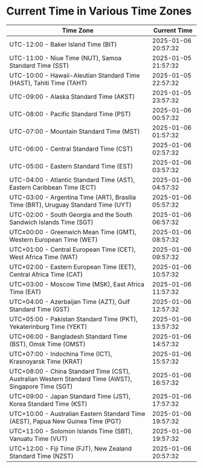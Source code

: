 # Current Time in Various Time Zones

| Time Zone | Current Time |
|-----------|--------------|
| UTC-12:00 - Baker Island Time (BIT) | 2025-01-06 20:57:32 |
| UTC-11:00 - Niue Time (NUT), Samoa Standard Time (SST) | 2025-01-05 21:57:32 |
| UTC-10:00 - Hawaii-Aleutian Standard Time (HAST), Tahiti Time (TAHT) | 2025-01-05 22:57:32 |
| UTC-09:00 - Alaska Standard Time (AKST) | 2025-01-05 23:57:32 |
| UTC-08:00 - Pacific Standard Time (PST) | 2025-01-06 00:57:32 |
| UTC-07:00 - Mountain Standard Time (MST) | 2025-01-06 01:57:32 |
| UTC-06:00 - Central Standard Time (CST) | 2025-01-06 02:57:32 |
| UTC-05:00 - Eastern Standard Time (EST) | 2025-01-06 03:57:32 |
| UTC-04:00 - Atlantic Standard Time (AST), Eastern Caribbean Time (ECT) | 2025-01-06 04:57:32 |
| UTC-03:00 - Argentina Time (ART), Brasília Time (BRT), Uruguay Standard Time (UYT) | 2025-01-06 05:57:32 |
| UTC-02:00 - South Georgia and the South Sandwich Islands Time (SGT) | 2025-01-06 06:57:32 |
| UTC±00:00 - Greenwich Mean Time (GMT), Western European Time (WET) | 2025-01-06 08:57:32 |
| UTC+01:00 - Central European Time (CET), West Africa Time (WAT) | 2025-01-06 09:57:32 |
| UTC+02:00 - Eastern European Time (EET), Central Africa Time (CAT) | 2025-01-06 10:57:32 |
| UTC+03:00 - Moscow Time (MSK), East Africa Time (EAT) | 2025-01-06 11:57:32 |
| UTC+04:00 - Azerbaijan Time (AZT), Gulf Standard Time (GST) | 2025-01-06 12:57:32 |
| UTC+05:00 - Pakistan Standard Time (PKT), Yekaterinburg Time (YEKT) | 2025-01-06 13:57:32 |
| UTC+06:00 - Bangladesh Standard Time (BST), Omsk Time (OMST) | 2025-01-06 14:57:32 |
| UTC+07:00 - Indochina Time (ICT), Krasnoyarsk Time (KRAT) | 2025-01-06 15:57:32 |
| UTC+08:00 - China Standard Time (CST), Australian Western Standard Time (AWST), Singapore Time (SGT) | 2025-01-06 16:57:32 |
| UTC+09:00 - Japan Standard Time (JST), Korea Standard Time (KST) | 2025-01-06 17:57:32 |
| UTC+10:00 - Australian Eastern Standard Time (AEST), Papua New Guinea Time (PGT) | 2025-01-06 19:57:32 |
| UTC+11:00 - Solomon Islands Time (SBT), Vanuatu Time (VUT) | 2025-01-06 19:57:32 |
| UTC+12:00 - Fiji Time (FJT), New Zealand Standard Time (NZST) | 2025-01-06 20:57:32 |
